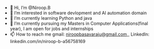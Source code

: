 - 👋 Hi, I’m @Niroop.B
- 👀 I’m interested in software devlopment and AI automation domain
- 🌱 I’m currently learning Python and java
- 💞️ I’m currently pursuing my Masters in Computer Applications(final year), I am open for jobs and internships
- 📫 How to reach me gmail: niroopbasavaraju@gmail.com,, LinkedIn: linkedin.com/in/niroop-b-a56758169
